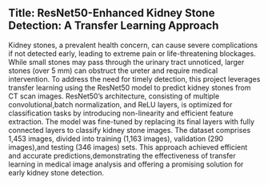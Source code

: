 __Title: ResNet50-Enhanced Kidney Stone Detection: A Transfer Learning Approach__
---
Kidney stones, a prevalent health concern, can cause severe complications if not detected early, leading to extreme pain or life-threatening blockages. While small stones may pass through the urinary tract unnoticed, larger stones (over 5 mm) can obstruct the ureter and require medical intervention. To address the need for timely detection, this project leverages transfer learning using the ResNet50 model to predict kidney stones from CT scan images. ResNet50’s architecture, consisting of multiple convolutional,batch normalization, and ReLU layers, is optimized for classification tasks by introducing non-linearity and efficient feature extraction. The model was fine-tuned by replacing its final layers with fully connected layers to classify kidney stone images. The dataset comprises 1,453 images, divided into training (1,163 images), validation (290 images),and testing (346 images) sets. This approach achieved efficient and accurate predictions,demonstrating the effectiveness of transfer learning in medical image analysis and offering a promising solution for early kidney stone detection.
